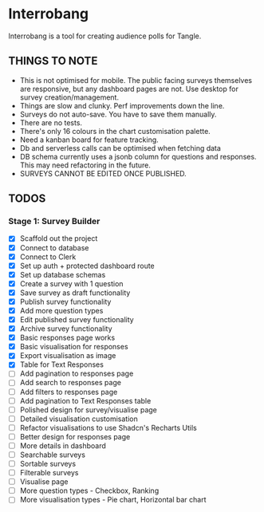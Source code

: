 # Interrobang

Interrobang is a tool for creating audience polls for Tangle.

## THINGS TO NOTE

- This is not optimised for mobile. The public facing surveys themselves are responsive, but any dashboard pages are not. Use desktop for survey creation/management.
- Things are slow and clunky. Perf improvements down the line.
- Surveys do not auto-save. You have to save them manually.
- There are no tests.
- There's only 16 colours in the chart customisation palette.
- Need a kanban board for feature tracking.
- Db and serverless calls can be optimised when fetching data
- DB schema currently uses a jsonb column for questions and responses. This may need refactoring in the future.
- SURVEYS CANNOT BE EDITED ONCE PUBLISHED.

## TODOS

### Stage 1: Survey Builder

- [x] Scaffold out the project
- [x] Connect to database
- [x] Connect to Clerk
- [x] Set up auth + protected dashboard route
- [x] Set up database schemas
- [x] Create a survey with 1 question
- [x] Save survey as draft functionality
- [x] Publish survey functionality
- [x] Add more question types
- [x] Edit published survey functionality
- [x] Archive survey functionality
- [x] Basic responses page works
- [x] Basic visualisation for responses
- [x] Export visualisation as image
- [x] Table for Text Responses
- [ ] Add pagination to responses page
- [ ] Add search to responses page
- [ ] Add filters to responses page
- [ ] Add pagination to Text Responses table
- [ ] Polished design for survey/visualise page
- [ ] Detailed visualisation customisation
- [ ] Refactor visualisations to use Shadcn's Recharts Utils
- [ ] Better design for responses page
- [ ] More details in dashboard
- [ ] Searchable surveys
- [ ] Sortable surveys
- [ ] Filterable surveys
- [ ] Visualise page
- [ ] More question types - Checkbox, Ranking
- [ ] More visualisation types - Pie chart, Horizontal bar chart
